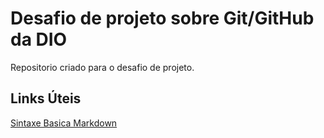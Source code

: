 # Desafio de projeto sobre Git/GitHub da DIO
Repositorio criado para o desafio de projeto.

## Links Úteis
[Sintaxe Basica Markdown](https://www.markdownguide.org/basic-syntax/)
